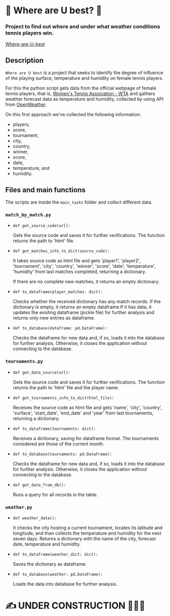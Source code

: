 # 🎾 Where are U best? 🥇
### Project to find out where and under what weather conditions tennis players win.
[Where-are-U-best](https://rodimendes-where-are-u-best--home-ecg75z.streamlit.app/)

## Description
`Where are U best` is a project that seeks to identify the degree of influence of the playing surface, temperature and humidity on female tennis players.

For this the python script gets data from the official webpage of female tennis players, that is, [Women's Tennis Association - WTA](https://www.wtatennis.com/) and gathers weather forecast data as temperature and humidity, collected by using API from [OpenWeather](https://openweathermap.org/).

On this first approach we've collected the following information:
- players,
- score,
- tournament,
- city,
- country,
- winner,
- score,
- date,
- temperature, and
- humidity.

## Files and main functions
The scripts are inside the `main_tasks` folder and collect different data.

### `match_by_match.py`

- `def get_source_code(url):`

  Gets the source code and saves it for further verifications. The function returns the path to 'html' file.

- `def get_matches_info_to_dict(source_code):`

  It takes source code as html file and gets 'player1', 'player2', 'tournament', 'city', 'country', 'winner', 'score', 'date', 'temperature', 'humidity' from last matches completed, returning a dictionary.

  If there are no complete new matches, it returns an empty dictionary.

- `def to_dataframe(player_matches: dict):`

  Checks whether the received dictionary has any match records.
  If the dictionary is empty, it returns an empty dataframe.If it has data, it updates the existing dataframe (pickle file) for further analysis and returns only new entries as dataframe.

- `def to_database(dataframe: pd.DataFrame):`

  Checks the dataframe for new data and, if so, loads it into the database for further analysis. Otherwise, it closes the application without connecting to the database.

### `tournaments.py`

- `def get_data_source(url):`

  Gets the source code and saves it for further     verifications. The function returns the path to 'html' file and the player name.

- `def get_tournaments_info_to_dict(html_file):`

  Receives the source code as html file and gets 'name', 'city', 'country', 'surface', 'start_date', 'end_date' and 'year' from last tournaments, returning a dictionary.

- `def to_dataframe(tournaments: dict):`

  Receives a dictionary, saving for dataframe format.
  The tournaments considered are those of the current month.

- `def to_database(tournaments: pd.DataFrame):`

  Checks the dataframe for new data and, if so, loads it into the database for further analysis. Otherwise, it closes the application without connecting to the database.

- `def get_data_from_db():`

  Runs a query for all records in the table.

### `weather.py`

- `def weather_data():`

  It checks the city hosting a current tournament, locates its latitude and longitude, and then collects the temperature and humidity for the next seven days. Returns a dictionary with the name of the city, forecast date, temperature and humidity.

- `def to_dataframe(weather_dict: dict):`

  Saves the dictionary as dataframe.

- `def to_database(weather: pd.DataFrame):`

  Loads the data into database for further analysis.

# ✍️ UNDER CONSTRUCTION 👨🏻‍💻
